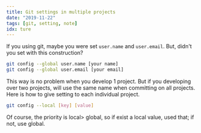 ```yaml
---
title: Git settings in multiple projects
date: "2019-11-22"
tags: [git, setting, note]
idx: ture
---
```


If you using git, maybe you were set `user.name` and `user.email`.
But, didn't you set with this construction?

```bash
git config --global user.name [your name]
git config --global user.email [your email]
```

This way is no problem when you develop 1 project.
But if you developing over two projects, will use the same name when committing on all projects.
Here is how to give setting to each individual project.

```bash
git config --local [key] [value]
```

Of course, the priority is local> global, so if exist a local value, used that; if not, use global.
